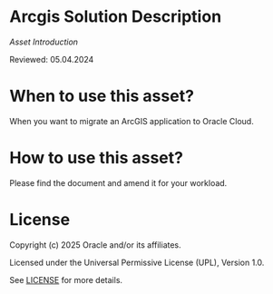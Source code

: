 # Arcgis Solution Description
 
*Asset Introduction*

Reviewed: 05.04.2024
 
# When to use this asset?
 
When you want to migrate an ArcGIS application to Oracle Cloud.
 
# How to use this asset?
 
Please find the document and amend it for your workload.
 
# License
 
Copyright (c) 2025 Oracle and/or its affiliates.
 
Licensed under the Universal Permissive License (UPL), Version 1.0.
 
See [LICENSE](https://github.com/oracle-devrel/technology-engineering/blob/folder-structure/LICENSE) for more details.
